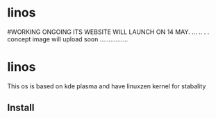 # linos
#WORKING ONGOING ITS WEBSITE WILL LAUNCH ON 14 MAY. ... .. . .
concept image will upload soon ................
# linos

This os is based on kde plasma and have linuxzen kernel for stabality 



## Install



